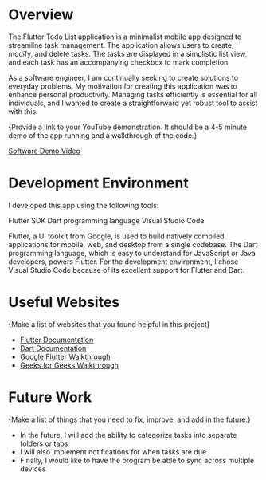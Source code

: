 # Overview

The Flutter Todo List application is a minimalist mobile app designed to streamline task management. The application allows users to create, modify, and delete tasks. The tasks are displayed in a simplistic list view, and each task has an accompanying checkbox to mark completion.

As a software engineer, I am continually seeking to create solutions to everyday problems. My motivation for creating this application was to enhance personal productivity. Managing tasks efficiently is essential for all individuals, and I wanted to create a straightforward yet robust tool to assist with this.

{Provide a link to your YouTube demonstration.  It should be a 4-5 minute demo of the app running and a walkthrough of the code.}

[Software Demo Video](https://www.loom.com/share/6835623d87364a939ac543906a8771b7)

# Development Environment

I developed this app using the following tools:

Flutter SDK
Dart programming language
Visual Studio Code

Flutter, a UI toolkit from Google, is used to build natively compiled applications for mobile, web, and desktop from a single codebase. The Dart programming language, which is easy to understand for JavaScript or Java developers, powers Flutter. For the development environment, I chose Visual Studio Code because of its excellent support for Flutter and Dart.

# Useful Websites

{Make a list of websites that you found helpful in this project}
* [Flutter Documentation](https://flutter.dev/docs)
* [Dart Documentation](https://dart.dev/guides)
* [Google Flutter Walkthrough](https://developers.google.com/learn/topics/flutter)
* [Geeks for Geeks Walkthrough](https://www.geeksforgeeks.org/flutter-tutorial/)

# Future Work

{Make a list of things that you need to fix, improve, and add in the future.}
* In the future, I will add the ability to categorize tasks into separate folders or tabs
* I will also implement notifications for when tasks are due
* Finally, I would like to have the program be able to sync across multiple devices
